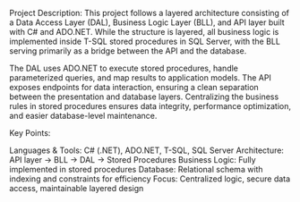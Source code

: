 Project Description:
This project follows a layered architecture consisting of a Data Access Layer (DAL),
Business Logic Layer (BLL), and API layer built with C# and ADO.NET.
While the structure is layered, all business logic is implemented inside T-SQL stored procedures in SQL Server,
with the BLL serving primarily as a bridge between the API and the database.

The DAL uses ADO.NET to execute stored procedures, handle parameterized queries,
and map results to application models. The API exposes endpoints for data interaction,
ensuring a clean separation between the presentation and database layers.
Centralizing the business rules in stored procedures ensures data integrity,
performance optimization, and easier database-level maintenance.


Key Points:

Languages & Tools: C# (.NET), ADO.NET, T-SQL, SQL Server
Architecture: API layer → BLL → DAL → Stored Procedures
Business Logic: Fully implemented in stored procedures
Database: Relational schema with indexing and constraints for efficiency
Focus: Centralized logic, secure data access, maintainable layered design
